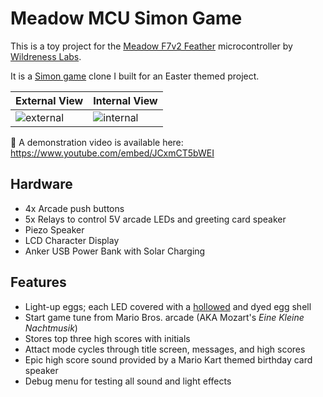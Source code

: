 # Meadow MCU Simon Game

This is a toy project for the [Meadow F7v2 Feather](https://store.wildernesslabs.co/collections/frontpage/products/meadow-f7-feather) microcontroller by [Wildreness Labs](https://www.wildernesslabs.co/).

It is a [Simon game](https://en.wikipedia.org/wiki/Simon_(game)) clone I built for an Easter themed project.

| External View  | Internal View |
|----------------|----------------|
|![external](https://user-images.githubusercontent.com/1243565/235367970-c432eb6e-2fd2-4473-b56a-298395f58c41.jpg)|![internal](https://user-images.githubusercontent.com/1243565/235367971-f98e9545-12ce-4be7-8ec8-bc8e415dc391.jpg)|

🎥 A demonstration video is available here: https://www.youtube.com/embed/JCxmCT5bWEI

## Hardware

- 4x Arcade push buttons
- 5x Relays to control 5V arcade LEDs and greeting card speaker
- Piezo Speaker
- LCD Character Display
- Anker USB Power Bank with Solar Charging

## Features

- Light-up eggs; each LED covered with a [hollowed](https://en.wikipedia.org/wiki/Egg_decorating#Techniques_and_modern_practices) and dyed egg shell
- Start game tune from Mario Bros. arcade (AKA Mozart's _Eine Kleine Nachtmusik_)
- Stores top three high scores with initials
- Attact mode cycles through title screen, messages, and high scores
- Epic high score sound provided by a Mario Kart themed birthday card speaker
- Debug menu for testing all sound and light effects
